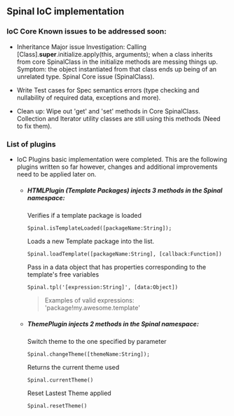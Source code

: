 ## Spinal IoC implementation

### IoC Core Known issues to be addressed soon:

* Inheritance Major issue Investigation: Calling [Class].__super__.initialize.apply(this, arguments); when a class inherits from core SpinalClass in the initialize methods are messing things up. Symptom: the object instantiated from that class ends up being of an unrelated type. Spinal Core issue (SpinalClass).

* Write Test cases for Spec semantics errors (type checking and nullability of required data, exceptions and more).

* Clean up: Wipe out 'get' and 'set' methods in Core SpinalClass. Collection and Iterator utility classes are still using this methods (Need to fix them).

### List of plugins

* IoC Plugins basic implementation were completed. This are the following plugins written so far however, changes and additional improvements need to be applied later on.

    * ##### HTMLPlugin (Template Packages) injects 3 methods in the Spinal namespace:

        Verifies if a template package is loaded
        ```
        Spinal.isTemplateLoaded([packageName:String]);
        ```

        Loads a new Template package into the list.
        ```
        Spinal.loadTemplate([packageName:String], [callback:Function])
        ```

        Pass in a data object that has properties corresponding to the template's free variables
        ```
        Spinal.tpl('[expression:String]', [data:Object])
        ```
        > Examples of valid expressions: 'package!my.awesome.template'

    * ##### ThemePlugin injects 2 methods in the Spinal namespace:

        Switch theme to the one specified by parameter
        ```
        Spinal.changeTheme([themeName:String]);
        ```

        Returns the current theme used
        ```
        Spinal.currentTheme()
        ```

        Reset Lastest Theme applied
        ```
        Spinal.resetTheme()
        ```
